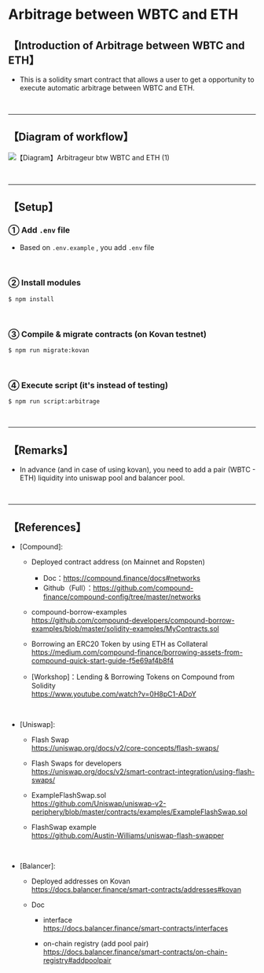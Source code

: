 # Arbitrage between WBTC and ETH
## 【Introduction of Arbitrage between WBTC and ETH】
- This is a solidity smart contract that allows a user to get a opportunity to execute automatic arbitrage between WBTC and ETH.

&nbsp;

***

## 【Diagram of workflow】
![【Diagram】Arbitrageur btw WBTC and ETH (1)](https://user-images.githubusercontent.com/19357502/100541630-8bf59280-3288-11eb-9d17-8cda5b5d96e9.jpg)

&nbsp;

***

## 【Setup】
### ① Add `.env` file
- Based on `.env.example` , you add  `.env` file

<br>

### ② Install modules
```
$ npm install
```

<br>

### ③ Compile & migrate contracts (on Kovan testnet)
```
$ npm run migrate:kovan
```

<br>

### ④ Execute script (it's instead of testing)
```
$ npm run script:arbitrage
```

&nbsp;

***

## 【Remarks】
- In advance (and in case of using kovan), you need to add a pair (WBTC - ETH) liquidity into uniswap pool and balancer pool.  

&nbsp;

***

## 【References】
- [Compound]:   
  - Deployed contract address (on Mainnet and Ropsten)    
    - Doc：https://compound.finance/docs#networks  
    - Github（Full）：https://github.com/compound-finance/compound-config/tree/master/networks  

  - compound-borrow-examples  
    https://github.com/compound-developers/compound-borrow-examples/blob/master/solidity-examples/MyContracts.sol  

  - Borrowing an ERC20 Token by using ETH as Collateral  
    https://medium.com/compound-finance/borrowing-assets-from-compound-quick-start-guide-f5e69af4b8f4   

  - [Workshop]：Lending & Borrowing Tokens on Compound from Solidity  
    https://www.youtube.com/watch?v=0H8pC1-ADoY  

<br>

- [Uniswap]:   
  - Flash Swap  
    https://uniswap.org/docs/v2/core-concepts/flash-swaps/  

  - Flash Swaps for developers  
    https://uniswap.org/docs/v2/smart-contract-integration/using-flash-swaps/     

  - ExampleFlashSwap.sol  
    https://github.com/Uniswap/uniswap-v2-periphery/blob/master/contracts/examples/ExampleFlashSwap.sol  

  - FlashSwap example  
    https://github.com/Austin-Williams/uniswap-flash-swapper  

<br>

- [Balancer]:  
  - Deployed addresses on Kovan  
    https://docs.balancer.finance/smart-contracts/addresses#kovan 

  - Doc  
    - interface   
      https://docs.balancer.finance/smart-contracts/interfaces  

    - on-chain registry (add pool pair)  
      https://docs.balancer.finance/smart-contracts/on-chain-registry#addpoolpair  
